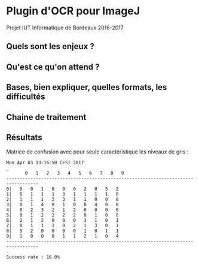 # Plugin d'OCR pour ImageJ

Projet IUT Informatique de Bordeaux 2016-2017

## Quels sont les enjeux ?
## Qu'est ce qu'on attend ?

## Bases, bien expliquer, quelles formats, les difficultés
## Chaine de traitement
## Résultats
Matrice de confusion avec pour seule caractéristique les niveaux de gris :
```
Mon Apr 03 13:16:50 CEST 2017
_
       0   1   2   3   4   5   6   7   8   9
----------------------------------------------------------------------------------
0|   0   0   1   0   0   0   2   0   5   2
1|   0   1   1   1   3   1   1   1   1   0
2|   1   1   1   2   3   1   1   0   0   0
3|   0   1   4   0   1   0   0   4   0   0
4|   0   2   3   2   1   2   0   0   0   0
5|   0   1   2   2   2   2   0   1   0   0
6|   2   1   2   0   0   0   3   1   0   1
7|   0   1   1   1   0   2   1   3   0   1
8|   5   2   0   0   0   0   1   0   1   1
9|   1   0   0   0   1   1   2   1   0   4
----------------------------------------------------------------------------------
-
Success rate : 16.0%
```